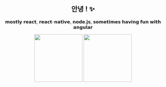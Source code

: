 <h2 align="center"> 안녕 ! ✨</h2>

<!-- <p align="center">
   <img src="https://i.imgur.com/4HKfnAn.png" width="150" />
   <img src="https://i.imgur.com/0gJo9yY.png" width="150" />
   <img src="https://i.imgur.com/w8F4apl.png" width="150" />
   <img src="https://i.imgur.com/c3eg0DH.png" width="150" />
   <img src="https://media.giphy.com/media/MTqDQqionCih6rwTh5/giphy.gif" width="550" />
</p> -->


<p align="center">
   𝗺𝗼𝘀𝘁𝗹𝘆 𝗿𝗲𝗮𝗰𝘁, 𝗿𝗲𝗮𝗰𝘁-𝗻𝗮𝘁𝗶𝘃𝗲, 𝗻𝗼𝗱𝗲.𝗷𝘀, 𝘀𝗼𝗺𝗲𝘁𝗶𝗺𝗲𝘀 𝗵𝗮𝘃𝗶𝗻𝗴 𝗳𝘂𝗻 𝘄𝗶𝘁𝗵 𝗮𝗻𝗴𝘂𝗹𝗮𝗿
</p>
<p align="center">
   <img src="https://user-images.githubusercontent.com/38048916/178339944-c9bea3b1-d737-4fa7-b141-3fe902eaf6ac.gif" width="150" />
   <img src="https://user-images.githubusercontent.com/38048916/178337138-b0eaa6c1-ab76-49f3-8f4a-2fb6c6a52e2f.gif" width="150" />
</p>

